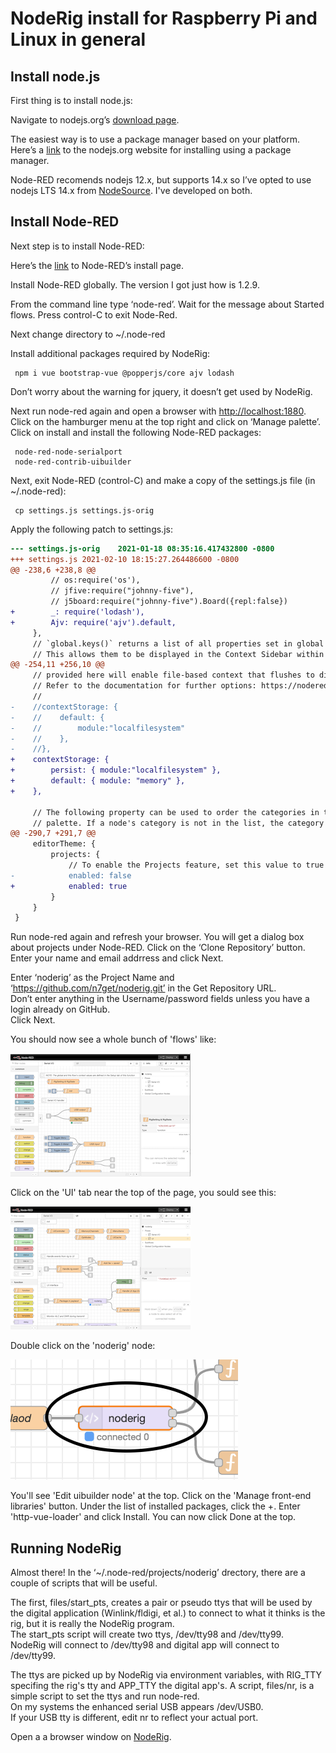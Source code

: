 # NodeRig install for Raspberry Pi and Linux in general

## Install node.js

First thing is to install node.js: 

Navigate to nodejs.org’s [download page](https://nodejs.org/en/download/).

The easiest way is to use a package manager based on your platform.
Here’s a [link](https://nodejs.org/en/download/package-manager/) to the nodejs.org website for installing using a package manager.

Node-RED recomends nodejs 12.x, but supports 14.x so I’ve opted to use nodejs LTS 14.x from [NodeSource](https://github.com/nodesource/distributions/blob/master/README.md#debinstall).  I've developed on both.

## Install Node-RED

Next step is to install Node-RED:

Here’s the [link](https://nodered.org/docs/getting-started/local) to Node-RED’s install page.

Install Node-RED globally.  The version I got just how is 1.2.9.

From the command line type ‘node-red’.  Wait for the message about Started flows.  Press control-C to exit Node-Red.

Next change directory to ~/.node-red

Install additional packages required by NodeRig:

     npm i vue bootstrap-vue @popperjs/core ajv lodash

Don’t worry about the warning for jquery, it doesn’t get used by NodeRig.

Next run node-red again and open a browser with [http://localhost:1880](http://localhost:1880).  Click on the hamburger menu at the top right and click on ‘Manage palette’.  Click on install and install the following Node-RED packages:  

     node-red-node-serialport
     node-red-contrib-uibuilder

Next, exit Node-RED (control-C) and make a copy of the settings.js file (in ~/.node-red):

     cp settings.js settings.js-orig

Apply the following patch to settings.js:
```diff
--- settings.js-orig	2021-01-18 08:35:16.417432800 -0800
+++ settings.js	2021-02-10 18:15:27.264486600 -0800
@@ -238,6 +238,8 @@
         // os:require('os'),
         // jfive:require("johnny-five"),
         // j5board:require("johnny-five").Board({repl:false})
+        _: require('lodash'),
+        Ajv: require('ajv').default,
     },
     // `global.keys()` returns a list of all properties set in global context.
     // This allows them to be displayed in the Context Sidebar within the editor.
@@ -254,11 +256,10 @@
     // provided here will enable file-based context that flushes to disk every 30 seconds.
     // Refer to the documentation for further options: https://nodered.org/docs/api/context/
     //
-    //contextStorage: {
-    //    default: {
-    //        module:"localfilesystem"
-    //    },
-    //},
+    contextStorage: {
+        persist: { module:"localfilesystem" },
+        default: { module: "memory" },
+    },

     // The following property can be used to order the categories in the editor
     // palette. If a node's category is not in the list, the category will get
@@ -290,7 +291,7 @@
     editorTheme: {
         projects: {
             // To enable the Projects feature, set this value to true
-            enabled: false
+            enabled: true
         }
     }
 }
 ```

Run node-red again and refresh your browser.
You will get a dialog box about projects under Node-RED.
Click on the ‘Clone Repository’ button.
Enter your name and email addrress and click Next.

Enter ‘noderig’ as the Project Name and ‘https://github.com/n7get/noderig.git’ in the Get Repository URL.  
Don’t enter anything in the Username/password fields unless you have a login already on GitHub.  
Click Next.

You should now see a whole bunch of 'flows' like:

![NodeRig Serial I/O](/files/noderig-serial-io.png)

Click on the 'UI' tab near the top of the page, you sould see this:

![NodeRig UI](/files/noderig-ui.png)

Double click on the 'noderig' node:

![NodeRig node](files/noderig-node.png)

You'll see 'Edit uibuilder node' at the top.  Click on the 'Manage front-end libraries' button.  Under the list of installed packages, click the +.  Enter 'http-vue-loader' and click Install.  You can now click Done at the top.

## Running NodeRig

Almost there!  In the ‘~/.node-red/projects/noderig’ drectory, there are a couple of scripts that will be useful.  

The first, files/start_pts, creates a pair or pseudo ttys that will be used by the digital application (Winlink/fldigi, et al.) to connect to what it thinks is the rig, but it is really the NodeRig program.  
The start_pts script will create two ttys, /dev/tty98 and /dev/tty99.  
NodeRig will connect to /dev/tty98 and digital app will connect to /dev/tty99.

The ttys are picked up by NodeRig via environment variables, with RIG_TTY specifing the rig's tty and APP_TTY the digital app's.
A script, files/nr, is a simple script to set the ttys and run node-red.  
On my systems the enhanced serial USB appears /dev/USB0.  
If your USB tty is different, edit nr to reflect your actual port.  

Open a a browser window on [NodeRig](http://localhost:1880/noderig).
